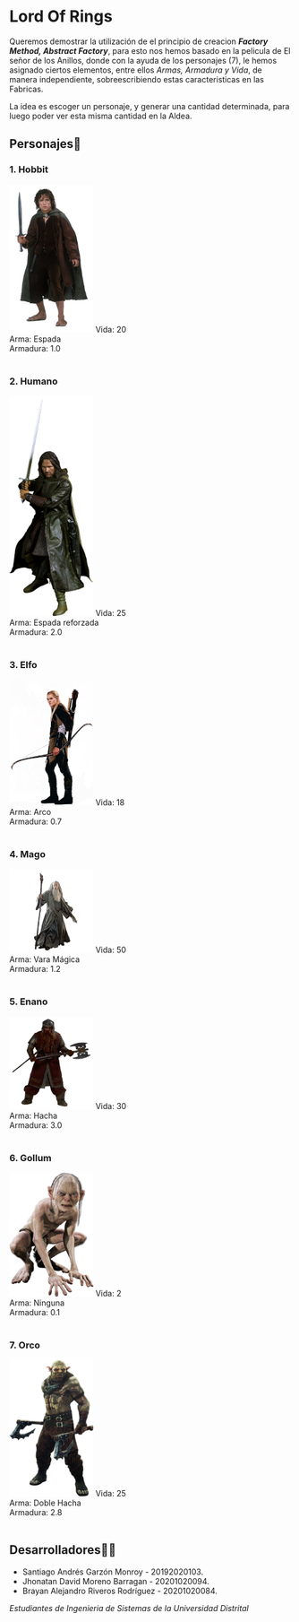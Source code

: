 # Lord Of Rings

Queremos demostrar la utilización de el principio de creacion ***Factory Method, Abstract Factory***, para esto nos hemos basado en la pelicula de El señor de los Anillos, donde con la ayuda de los personajes (7), le hemos asignado ciertos elementos, entre ellos *Armas, Armadura y Vida*, de manera independiente, sobreescribiendo estas caracteristicas en las Fabricas.

La idea es escoger un personaje, y generar una cantidad determinada, para luego poder ver esta misma cantidad en la Aldea.

## Personajes👥
 
  ### 1.  Hobbit
   <img src="https://github.com/Daviid2021/LordOfRings/blob/main/img/Personaje1.png" alt="Personaje 1" width="150"/>
    Vida: 20 <br>
    Arma: Espada <br>
    Armadura: 1.0 <br><br>
  
    
 ### 2.  Humano
   <img src="https://github.com/Daviid2021/LordOfRings/blob/main/img/Personaje2.png" alt="Personaje 2" width="150"/>
    Vida: 25 <br>
    Arma: Espada reforzada <br>
    Armadura: 2.0 <br><br>
    
   ### 3.  Elfo
   <img src="https://github.com/Daviid2021/LordOfRings/blob/main/img/Personaje3.png" alt="Personaje 3" width="150"/>
    Vida: 18 <br>
    Arma: Arco <br>
    Armadura: 0.7 <br><br>
    
  ### 4.  Mago
   <img src="https://github.com/Daviid2021/LordOfRings/blob/main/img/Personaje4.png" alt="Personaje 4" width="150"/>
    Vida: 50 <br>
    Arma: Vara Mágica <br>
    Armadura: 1.2 <br><br>
    
   ### 5.  Enano
   <img src="https://github.com/Daviid2021/LordOfRings/blob/main/img/Personaje5.png" alt="Personaje 5" width="150"/>
    Vida: 30 <br>
    Arma: Hacha <br>
    Armadura: 3.0 <br><br>
    
   ### 6.  Gollum
   <img src="https://github.com/Daviid2021/LordOfRings/blob/main/img/Personaje6.png" alt="Personaje 6" width="150"/>
    Vida: 2 <br>
    Arma: Ninguna <br>
    Armadura: 0.1 <br><br>
    
        
   ### 7.  Orco
   <img src="https://github.com/Daviid2021/LordOfRings/blob/main/img/Personaje7.png" alt="Personaje 7" width="150"/>
    Vida: 25 <br>
    Arma: Doble Hacha <br>
    Armadura: 2.8 <br><br>
    
    
 
 


## Desarrolladores👨‍💻


* Santiago Andrés Garzón Monroy - 20192020103.
* Jhonatan David Moreno Barragan - 20201020094.
* Brayan Alejandro Riveros Rodríguez - 20201020084.


_Estudiantes de Ingenieria de Sistemas de la Universidad Distrital_

